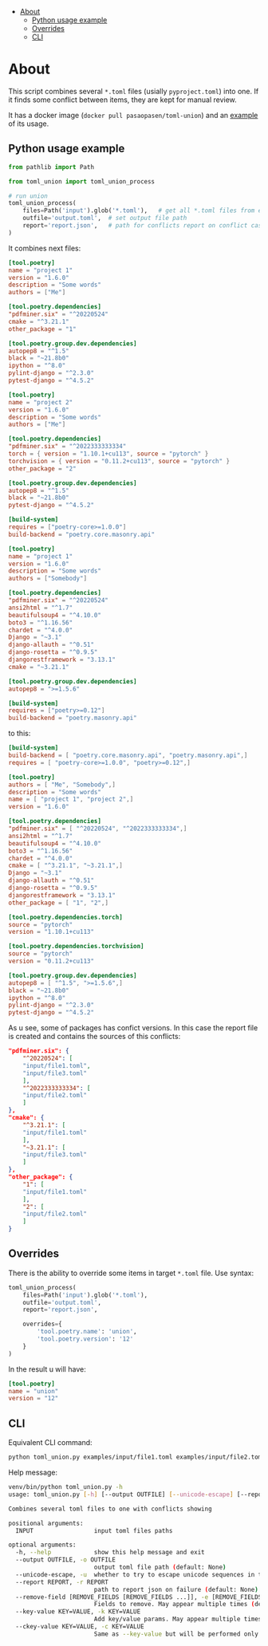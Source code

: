
- [About](#about)
  - [Python usage example](#python-usage-example)
  - [Overrides](#overrides)
  - [CLI](#cli)


# About

This script combines several `*.toml` files (usially `pyproject.toml`) into one. If it finds some conflict between items, they are kept for manual review.

It has a docker image (`docker pull pasaopasen/toml-union`) and an [example](/examples/docker-test.sh) of its usage.

## Python usage example

```python
from pathlib import Path

from toml_union import toml_union_process

# run union
toml_union_process(
    files=Path('input').glob('*.toml'),   # get all *.toml files from examples dir
    outfile='output.toml',  # set output file path
    report='report.json',   # path for conflicts report on conflict case
)

```

It combines next files:

```toml
[tool.poetry]
name = "project 1"
version = "1.6.0"
description = "Some words"
authors = ["Me"]

[tool.poetry.dependencies]
"pdfminer.six" = "^20220524"
cmake = "^3.21.1"
other_package = "1"

[tool.poetry.group.dev.dependencies]
autopep8 = "^1.5"
black = "~21.8b0"
ipython = "^8.0"
pylint-django = "^2.3.0"
pytest-django = "^4.5.2"
```

```toml
[tool.poetry]
name = "project 2"
version = "1.6.0"
description = "Some words"
authors = ["Me"]

[tool.poetry.dependencies]
"pdfminer.six" = "^2022333333334"
torch = { version = "1.10.1+cu113", source = "pytorch" }
torchvision = { version = "0.11.2+cu113", source = "pytorch" }
other_package = "2"

[tool.poetry.group.dev.dependencies]
autopep8 = "^1.5"
black = "~21.8b0"
pytest-django = "^4.5.2"

[build-system]
requires = ["poetry-core>=1.0.0"]
build-backend = "poetry.core.masonry.api"
```

```toml
[tool.poetry]
name = "project 1"
version = "1.6.0"
description = "Some words"
authors = ["Somebody"]

[tool.poetry.dependencies]
"pdfminer.six" = "^20220524"
ansi2html = "^1.7"
beautifulsoup4 = "^4.10.0"
boto3 = "^1.16.56"
chardet = "^4.0.0"
Django = "~3.1"
django-allauth = "^0.51"
django-rosetta = "^0.9.5"
djangorestframework = "3.13.1"
cmake = "~3.21.1"

[tool.poetry.group.dev.dependencies]
autopep8 = ">=1.5.6"

[build-system]
requires = ["poetry>=0.12"]
build-backend = "poetry.masonry.api"
```

to this:
```toml
[build-system]
build-backend = [ "poetry.core.masonry.api", "poetry.masonry.api",]
requires = [ "poetry-core>=1.0.0", "poetry>=0.12",]

[tool.poetry]
authors = [ "Me", "Somebody",]
description = "Some words"
name = [ "project 1", "project 2",]
version = "1.6.0"

[tool.poetry.dependencies]
"pdfminer.six" = [ "^20220524", "^2022333333334",]
ansi2html = "^1.7"
beautifulsoup4 = "^4.10.0"
boto3 = "^1.16.56"
chardet = "^4.0.0"
cmake = [ "^3.21.1", "~3.21.1",]
Django = "~3.1"
django-allauth = "^0.51"
django-rosetta = "^0.9.5"
djangorestframework = "3.13.1"
other_package = [ "1", "2",]

[tool.poetry.dependencies.torch]
source = "pytorch"
version = "1.10.1+cu113"

[tool.poetry.dependencies.torchvision]
source = "pytorch"
version = "0.11.2+cu113"

[tool.poetry.group.dev.dependencies]
autopep8 = [ "^1.5", ">=1.5.6",]
black = "~21.8b0"
ipython = "^8.0"
pylint-django = "^2.3.0"
pytest-django = "^4.5.2"
```

As u see, some of packages has confict versions. In this case the report file is created and contains the sources of this conflicts:
```json
"pdfminer.six": {
    "^20220524": [
    "input/file1.toml",
    "input/file3.toml"
    ],
    "^2022333333334": [
    "input/file2.toml"
    ]
},
"cmake": {
    "^3.21.1": [
    "input/file1.toml"
    ],
    "~3.21.1": [
    "input/file3.toml"
    ]
},
"other_package": {
    "1": [
    "input/file1.toml"
    ],
    "2": [
    "input/file2.toml"
    ]
}
```

## Overrides

There is the ability to override some items in target `*.toml` file. Use syntax:

```python
toml_union_process(
    files=Path('input').glob('*.toml'),
    outfile='output.toml',
    report='report.json',

    overrides={
        'tool.poetry.name': 'union',
        'tool.poetry.version': '12'
    }
)
```

In the result u will have:
```toml
[tool.poetry]
name = "union"
version = "12"
```

## CLI

Equivalent CLI command:
```sh
python toml_union.py examples/input/file1.toml examples/input/file2.toml examples/input/file3.toml -o output.toml -r report.json -k tool.poetry.name=union -k tool.poetry.version=12
```

Help message:

```sh
venv/bin/python toml_union.py -h
usage: toml_union.py [-h] [--output OUTFILE] [--unicode-escape] [--report REPORT] [--remove-field [REMOVE_FIELDS [REMOVE_FIELDS ...]]] [--key-value KEY=VALUE] [--ckey-value KEY=VALUE] INPUT [INPUT ...]

Combines several toml files to one with conflicts showing

positional arguments:
  INPUT                 input toml files paths

optional arguments:
  -h, --help            show this help message and exit
  --output OUTFILE, -o OUTFILE
                        output toml file path (default: None)
  --unicode-escape, -u  whether to try to escape unicode sequences in the outfile, useful when outfile has many slashes and codes (default: False)
  --report REPORT, -r REPORT
                        path to report json on failure (default: None)
  --remove-field [REMOVE_FIELDS [REMOVE_FIELDS ...]], -e [REMOVE_FIELDS [REMOVE_FIELDS ...]]
                        Fields to remove. May appear multiple times (default: None)
  --key-value KEY=VALUE, -k KEY=VALUE
                        Add key/value params. May appear multiple times (default: {})
  --ckey-value KEY=VALUE, -c KEY=VALUE
                        Same as --key-value but will be performed only on conflict cases (default: {})

```
